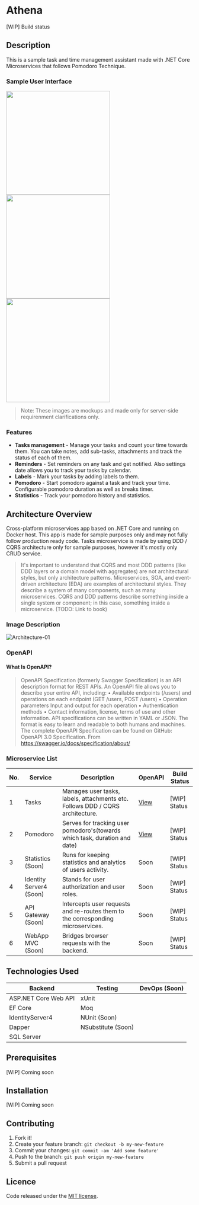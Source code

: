 # Athena
[WIP] Build status

## Description

This is a sample task and time management assistant made with .NET Core Microservices that follows Pomodoro Technique.

### Sample User Interface

<img src="https://user-images.githubusercontent.com/45746997/57596429-1457f980-7564-11e9-8de7-d1fd92a1c9ae.png" width="280"/> <img src="https://user-images.githubusercontent.com/45746997/57596413-06a27400-7564-11e9-9e93-4444e66d7aac.png" width="280"/> <img src="https://user-images.githubusercontent.com/45746997/57596419-0c985500-7564-11e9-9fba-7cfa5717b773.png" width="280"/> 


> Note: These images are mockups and made only for server-side requirenment clarifications only.


### Features

- **Tasks management** - Manage your tasks and count your time towards them. You can take notes, add sub-tasks, attachments and track the status of each of them.
- **Reminders** - Set reminders on any task and get notified. Also settings date allows you to track your tasks by calendar.
- **Labels** - Mark your tasks by adding labels to them.
- **Pomodoro** - Start pomodoro against a task and track your time. Configurable pomodoro duration as well as breaks timer.
- **Statistics** - Track your pomodoro history and statistics.

## Architecture Overview

Cross-platform microservices app based on .NET Core and running on Docker host. This app is made for sample purposes only and may not fully follow production ready code. Tasks microservice is made by using DDD / CQRS architecture only for sample purposes, however it's mostly only CRUD service. 

> It's important to understand that CQRS and most DDD patterns (like DDD layers or a domain model with aggregates) are not architectural styles, but only architecture patterns. Microservices, SOA, and event-driven architecture (EDA) are examples of architectural styles. They describe a system of many components, such as many microservices. CQRS and DDD patterns describe something inside a single system or component; in this case, something inside a microservice. (TODO: Link to book)

### Image Description

![Architecture-01](https://user-images.githubusercontent.com/45746997/57594712-ddc9b100-755a-11e9-9478-d657d71480b9.png)

### OpenAPI

#### What Is OpenAPI?
>OpenAPI Specification (formerly Swagger Specification) is an API description format for REST APIs. An OpenAPI file allows you to describe your entire API, including:
	• Available endpoints (/users) and operations on each endpoint (GET /users, POST /users)
	• Operation parameters Input and output for each operation
	• Authentication methods
	• Contact information, license, terms of use and other information.
API specifications can be written in YAML or JSON. The format is easy to learn and readable to both humans and machines. The complete OpenAPI Specification can be found on GitHub: OpenAPI 3.0 Specification.
From <https://swagger.io/docs/specification/about/>

### Microservice List

|  No. |  Service |  Description | OpenAPI  | Build Status |
| ------------ | ------------ | ------------ | ------------ | ------------ |
|  1 | Tasks  | Manages user tasks, labels, attachments etc. Follows DDD / CQRS architecture. | [View](https://petstore.swagger.io/?url=https://raw.githubusercontent.com/sponger94/Athena/develop/src/Services/Tasks/Tasks.API/api-docs/v1/swagger.json "View") | [WIP] Status |
|  2 | Pomodoro  | Serves for tracking user pomodoro's(towards which task, duration and date)  |  [View](https://petstore.swagger.io/?url=https://raw.githubusercontent.com/sponger94/Athena/develop/src/Services/Pomodoro/Pomodoro.API/api-docs/v1/swagger.json) | [WIP] Status  |
|  3 | Statistics (Soon)  | Runs for keeping statistics and analytics of users activity. | Soon  | [WIP] Status  |
|  4 | Identity Server4 (Soon)  | Stands for user authorization and user roles. | Soon  | [WIP] Status  |
|  5 | API Gateway (Soon) | Intercepts user requests and re-routes them to the corresponding microservices. | Soon  | [WIP] Status  |
|  6 | WebApp MVC (Soon) | Bridges browser requests with the backend. | Soon  | [WIP] Status  |

## Technologies Used

|  Backend | Testing | DevOps (Soon)  |
| ------------ | ------------ | ------------ |
| ASP.NET Core Web API  |  xUnit |   |
|  EF Core | Moq  |   |
| IdentityServer4  | NUnit (Soon)  |   |
| Dapper | NSubstitute (Soon)  |   |
| SQL Server |   |   |   |

## Prerequisites

[WIP] Coming soon

## Installation

[WIP] Coming soon

## Contributing

1. Fork it!
2. Create your feature branch: `git checkout -b my-new-feature`
3. Commit your changes: `git commit -am 'Add some feature'`
4. Push to the branch: `git push origin my-new-feature`
5. Submit a pull request

## Licence

Code released under the [MIT license](https://github.com/sponger94/Athena/blob/develop/LICENSE).
